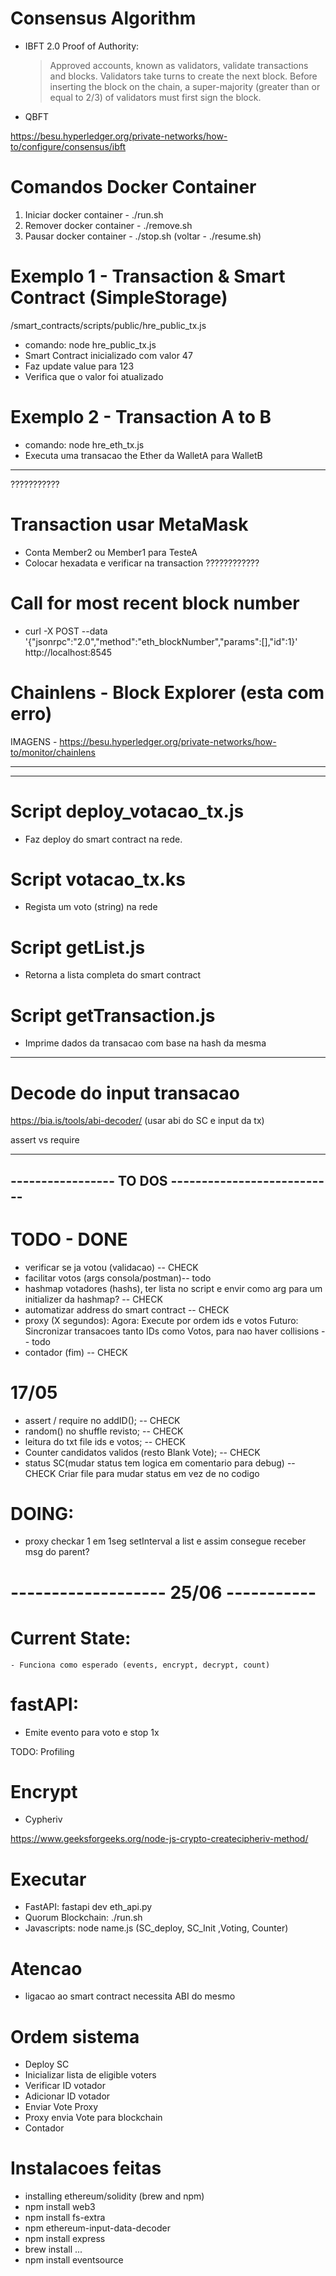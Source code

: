 # Consensus Algorithm
- IBFT 2.0 Proof of Authority: 
    > Approved accounts, known as validators, validate transactions and blocks. Validators take turns to create the next block. Before inserting the block on the chain, a  super-majority (greater than or equal to 2/3) of validators must first sign the block.

- QBFT

https://besu.hyperledger.org/private-networks/how-to/configure/consensus/ibft

# Comandos Docker Container
1. Iniciar docker container - ./run.sh
2. Remover docker container - ./remove.sh
3. Pausar docker container - ./stop.sh (voltar - ./resume.sh)

# Exemplo 1 - Transaction & Smart Contract (SimpleStorage)
/smart_contracts/scripts/public/hre_public_tx.js

- comando: node hre_public_tx.js
- Smart Contract inicializado com valor 47
- Faz update value para 123
- Verifica que o valor foi atualizado

# Exemplo 2 - Transaction A to B

- comando: node hre_eth_tx.js
- Executa uma transacao the Ether da WalletA para WalletB

----------------------------------------------------

???????????
# Transaction usar MetaMask
- Conta Member2 ou Member1 para TesteA
- Colocar hexadata e verificar na transaction
????????????


# Call for most recent block number

- curl -X POST --data '{"jsonrpc":"2.0","method":"eth_blockNumber","params":[],"id":1}' http://localhost:8545


# Chainlens - Block Explorer (esta com erro)

IMAGENS - https://besu.hyperledger.org/private-networks/how-to/monitor/chainlens

----------------------------------------------------
----------------------------------------------------


# Script deploy_votacao_tx.js
 - Faz deploy do smart contract na rede.

# Script votacao_tx.ks
 - Regista um voto (string) na rede

# Script getList.js
- Retorna a lista completa do smart contract

# Script getTransaction.js
- Imprime dados da transacao com base na hash da mesma

----------------------------------------------------

# Decode do input transacao

https://bia.is/tools/abi-decoder/ (usar abi do SC e input da tx)


assert vs require

----------------------------------------------------
----------------- TO DOS ---------------------------
----------------------------------------------------

# TODO - DONE
- verificar se ja votou (validacao) -- CHECK
- facilitar votos (args consola/postman)-- todo
- hashmap votadores (hashs), ter lista no script e envir como arg para um initializer da hashmap? -- CHECK
- automatizar address do smart contract -- CHECK
- proxy (X segundos):
    Agora: Execute por ordem ids e votos
    Futuro: Sincronizar transacoes tanto IDs como Votos, para nao haver collisions -- todo
- contador (fim) -- CHECK

# 17/05 
- assert / require no addID(); -- CHECK
- random() no shuffle revisto; -- CHECK
- leitura do txt file ids e votos; -- CHECK
- Counter candidatos validos (resto Blank Vote); -- CHECK
- status SC(mudar status tem logica em comentario para debug) -- CHECK
Criar file para mudar status em vez de no codigo

# DOING:
- proxy checkar 1 em 1seg setInterval a list e assim consegue receber msg do parent?

# ------------------- 25/06 -----------

# Current State: 
    - Funciona como esperado (events, encrypt, decrypt, count)
# fastAPI:
- Emite evento para voto e stop 1x

TODO: Profiling











# Encrypt
- Cypheriv

https://www.geeksforgeeks.org/node-js-crypto-createcipheriv-method/





# Executar
- FastAPI: fastapi dev eth_api.py
- Quorum Blockchain: ./run.sh
- Javascripts: node name.js (SC_deploy, SC_Init ,Voting, Counter)


# Atencao
- ligacao ao smart contract necessita ABI do mesmo

# Ordem sistema
- Deploy SC
- Inicializar lista de eligible voters
- Verificar ID votador
- Adicionar ID votador
- Enviar Vote Proxy
- Proxy envia Vote para blockchain
- Contador























# Instalacoes feitas
- installing ethereum/solidity (brew and npm)
- npm install web3
- npm install fs-extra
- npm ethereum-input-data-decoder
- npm install express
- brew install ...
- npm install eventsource